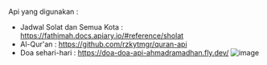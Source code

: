 Api yang digunakan :
 - Jadwal Solat dan Semua Kota  : https://fathimah.docs.apiary.io/#reference/sholat
 - Al-Qur'an                    : https://github.com/rzkytmgr/quran-api
 - Doa sehari-hari              : https://doa-doa-api-ahmadramadhan.fly.dev/
![image](https://user-images.githubusercontent.com/53247359/210955097-5f970369-c106-4973-96f8-ea1b4a9a9d52.png)
